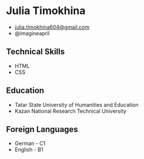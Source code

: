 # Julia Timokhina

- julia.timokhina604@gmail.com
- @imagineapril

## Technical Skills

- HTML
- CSS

## Education

- Tatar State University of Humanities and Education
- Kazan National Research Technical University

## Foreign Languages

- German - C1
- English - B1
